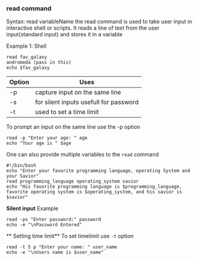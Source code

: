 ### **read command**
Syntax: read variableName
the read command is used to take user input in interactive shell or scripts. It reads a line of text from the user input(standard input) and stores it in a variable

Example 1: Shell
```
read fav_galaxy
andromeda (pass in this)
echo $fav_galaxy
```
| Option | Uses |
| --- | --- |
| -p | capture input on the same line |
| -s | for silent inputs usefull for password |  
| -t | used to set a time limit |

To prompt an input on the same line use the -p option
```
read -p "Enter your age: " age
echo "Your age is " $age
```

One can also provide multiple variables to the ``read`` command
```
#!/bin/bash
echo "Enter your favorite programming language, operating System and your Savior"
read programming_language operating_system savior
echo "His favorite programming language is $programming_language, favorite operating system is $operating_system, and his savior is $savior"
```

**Silent input**
Example
```
read -ps "Enter password:" password
echo -e "\nPassword Entered"
```


** Setting time limit**
To set timelimit use ``-t`` option
```
read -t 5 p "Enter your name: " user_name
echo -e "\nUsers name is $user_name"
```